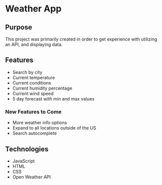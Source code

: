 <h1>Weather App</h1>

<h2>Purpose</h2>
<p>This project was primarily created in order to get experience with utilizing an API, and displaying data. </p>
<h2>Features</h2>
  <ul>
    <li>Search by city</li>
    <li>Current temperature</li>
    <li>Current conditions</li>
    <li>Current humidity percentage</li>
    <li>Current wind speed</li>
    <li>5 day forecast with min and max  values</li>
  </ul>
<h3>New Features to Come</h3>
<ul>
  <li>More weather info options</li>
  <li>Expand to all locations outside of the US</li>
  <li>Search autocomplete</li>
</ul>
<h2>Technologies</h2>
  <ul>
    <li>JavaScript</li>
    <li>HTML</li>
    <li>CSS</li>
    <li>Open Weather API</li>
  </ul>

